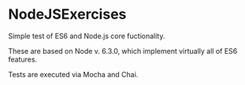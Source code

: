 # NodeJSExercises

Simple test of ES6 and Node.js core fuctionality.

These are based on Node v. 6.3.0, which implement virtually all of ES6 features.

Tests are executed via Mocha and Chai.

